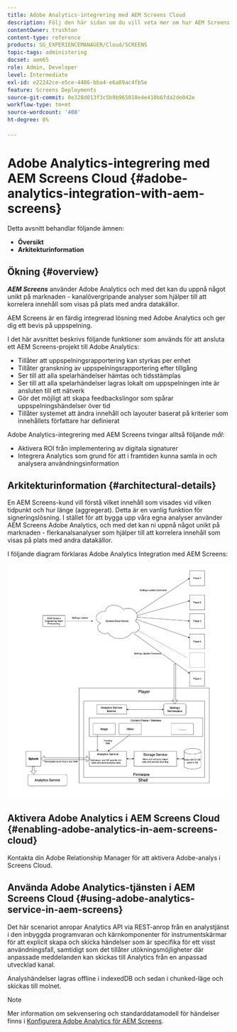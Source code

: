 ```yaml
---
title: Adobe Analytics-integrering med AEM Screens Cloud
description: Följ den här sidan om du vill veta mer om hur AEM Screens kan integreras med Adobe Analytics och få ett spelbevis.
contentOwner: trushton
content-type: reference
products: SG_EXPERIENCEMANAGER/Cloud/SCREENS
topic-tags: administering
docset: aem65
role: Admin, Developer
level: Intermediate
exl-id: e22242ce-e5ce-4486-bba4-e6a89ac4fb5e
feature: Screens Deployments
source-git-commit: 0e328d013f3c5b9b965010e4e410b6fda2de042e
workflow-type: tm+mt
source-wordcount: '408'
ht-degree: 0%

---
```


# Adobe Analytics-integrering med AEM Screens Cloud {#adobe-analytics-integration-with-aem-screens}

Detta avsnitt behandlar följande ämnen:

* **Översikt**
* **Arkitekturinformation**

## Ökning {#overview}

***AEM Screens*** använder Adobe Analytics och med det kan du uppnå något unikt på marknaden - kanalövergripande analyser som hjälper till att korrelera innehåll som visas på plats med andra datakällor.

AEM Screens är en färdig integrerad lösning med Adobe Analytics och ger dig ett bevis på uppspelning.

I det här avsnittet beskrivs följande funktioner som används för att ansluta ett AEM Screens-projekt till Adobe Analytics:

* Tillåter att uppspelningsrapportering kan styrkas per enhet
* Tillåter granskning av uppspelningsrapportering efter tillgång
* Ser till att alla spelarhändelser hämtas och tidsstämplas
* Ser till att alla spelarhändelser lagras lokalt om uppspelningen inte är ansluten till ett nätverk
* Gör det möjligt att skapa feedbackslingor som spårar uppspelningshändelser över tid
* Tillåter systemet att ändra innehåll och layouter baserat på kriterier som innehållets författare har definierat

Adobe Analytics-integrering med AEM Screens tvingar alltså följande *mål*:

* Aktivera ROI från implementering av digitala signaturer
* Integrera Analytics som grund för att i framtiden kunna samla in och analysera användningsinformation

## Arkitekturinformation {#architectural-details}

En AEM Screens-kund vill förstå vilket innehåll som visades vid vilken tidpunkt och hur länge (aggregerat). Detta är en vanlig funktion för signeringslösning. I stället för att bygga upp våra egna analyser använder AEM Screens Adobe Analytics, och med det kan ni uppnå något unikt på marknaden - flerkanalsanalyser som hjälper till att korrelera innehåll som visas på plats med andra datakällor.

I följande diagram förklaras Adobe Analytics Integration med AEM Screens:

![Integrering med Adobe Analytics](/help/screens-cloud/assets/analytics-architecture.png)

## Aktivera Adobe Analytics i AEM Screens Cloud {#enabling-adobe-analytics-in-aem-screens-cloud}

Kontakta din Adobe Relationship Manager för att aktivera Adobe-analys i Screens Cloud.

## Använda Adobe Analytics-tjänsten i AEM Screens Cloud {#using-adobe-analytics-service-in-aem-screens}

Det här scenariot anropar Analytics API via REST-anrop från en analystjänst i den inbyggda programvaran och kärnkomponenter för instrumentskärmar för att explicit skapa och skicka händelser som är specifika för ett visst användningsfall, samtidigt som det tillåter utökningsmöjligheter där anpassade meddelanden kan skickas till Analytics från en anpassad utvecklad kanal.

Analyshändelser lagras offline i indexedDB och sedan i chunked-läge och skickas till molnet.

>[!NOTE]
>Mer information om sekvensering och standarddatamodell för händelser finns i [Konfigurera Adobe Analytics för AEM Screens](https://experienceleague.adobe.com/docs/experience-manager-screens/user-guide/administering/analytics-integration/configuring-adobe-analytics-aem-screens.html?lang=sv-SE).
